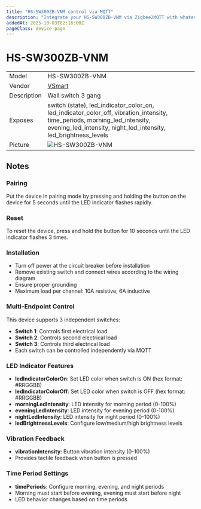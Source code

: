 ```yaml
---
title: "HS-SW300ZB-VNM control via MQTT"
description: "Integrate your HS-SW300ZB-VNM via Zigbee2MQTT with whatever smart home infrastructure you are using without the vendor's bridge or gateway."
addedAt: 2025-10-03T02:16:00Z
pageClass: device-page
---
```


<!-- !!!! -->
<!-- ATTENTION: This file is auto-generated through docgen! -->
<!-- You can only edit the "Notes"-Section between the two comment lines "Notes BEGIN" and "Notes END". -->
<!-- Do not use h1 or h2 heading within "## Notes"-Section. -->
<!-- !!!! -->

# HS-SW300ZB-VNM

|     |     |
|-----|-----|
| Model | HS-SW300ZB-VNM  |
| Vendor  | [VSmart](/supported-devices/#v=VSmart)  |
| Description | Wall switch 3 gang |
| Exposes | switch (state), led_indicator_color_on, led_indicator_color_off, vibration_intensity, time_periods, morning_led_intensity, evening_led_intensity, night_led_intensity, led_brightness_levels |
| Picture | ![HS-SW300ZB-VNM](https://www.zigbee2mqtt.io/images/devices/HS-SW300ZB-VNM.png) |


<!-- Notes BEGIN: You can edit here. Add "## Notes" headline if not already present. -->
## Notes

### Pairing
Put the device in pairing mode by pressing and holding the button on the device for 5 seconds until the LED indicator flashes rapidly.

### Reset
To reset the device, press and hold the button for 10 seconds until the LED indicator flashes 3 times.

### Installation
- Turn off power at the circuit breaker before installation
- Remove existing switch and connect wires according to the wiring diagram
- Ensure proper grounding
- Maximum load per channel: 10A resistive, 6A inductive

### Multi-Endpoint Control
This device supports 3 independent switches:
- **Switch 1**: Controls first electrical load
- **Switch 2**: Controls second electrical load
- **Switch 3**: Controls third electrical load
- Each switch can be controlled independently via MQTT

### LED Indicator Features
- **ledIndicatorColorOn**: Set LED color when switch is ON (hex format: #RRGGBB)
- **ledIndicatorColorOff**: Set LED color when switch is OFF (hex format: #RRGGBB)
- **morningLedIntensity**: LED intensity for morning period (0-100%)
- **eveningLedIntensity**: LED intensity for evening period (0-100%)
- **nightLedIntensity**: LED intensity for night period (0-100%)
- **ledBrightnessLevels**: Configure low/medium/high brightness levels

### Vibration Feedback
- **vibrationIntensity**: Button vibration intensity (0-100%)
- Provides tactile feedback when button is pressed

### Time Period Settings
- **timePeriods**: Configure morning, evening, and night periods
- Morning must start before evening, evening must start before night
- LED behavior changes based on time periods

<!-- Notes END: Do not edit below this line -->
